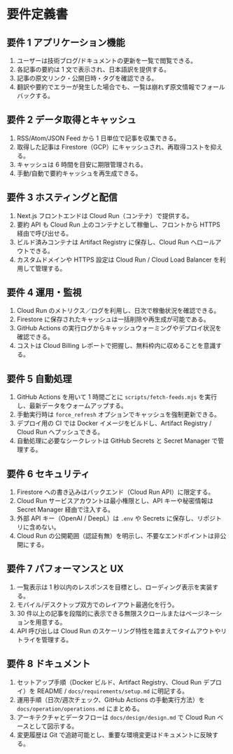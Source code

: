 # 要件定義書

## 要件 1 アプリケーション機能

1. ユーザーは技術ブログ/ドキュメントの更新を一覧で閲覧できる。
2. 各記事の要約は 1 文で表示され、日本語訳を提供する。
3. 記事の原文リンク・公開日時・タグを確認できる。
4. 翻訳や要約でエラーが発生した場合でも、一覧は崩れず原文情報でフォールバックする。

## 要件 2 データ取得とキャッシュ

1. RSS/Atom/JSON Feed から 1 日単位で記事を収集できる。
2. 取得した記事は Firestore（GCP）にキャッシュされ、再取得コストを抑える。
3. キャッシュは 6 時間を目安に期限管理される。
4. 手動/自動で要約キャッシュを再生成できる。

## 要件 3 ホスティングと配信

1. Next.js フロントエンドは Cloud Run（コンテナ）で提供する。
2. 要約 API も Cloud Run 上のコンテナとして稼働し、フロントから HTTPS 経由で呼び出せる。
3. ビルド済みコンテナは Artifact Registry に保存し、Cloud Run へロールアウトできる。
4. カスタムドメインや HTTPS 設定は Cloud Run / Cloud Load Balancer を利用して管理する。

## 要件 4 運用・監視

1. Cloud Run のメトリクス／ログを利用し、日次で稼働状況を確認できる。
2. Firestore に保存されたキャッシュは一括削除や再生成が可能である。
3. GitHub Actions の実行ログからキャッシュウォーミングやデプロイ状況を確認できる。
4. コストは Cloud Billing レポートで把握し、無料枠内に収めることを意識する。

## 要件 5 自動処理

1. GitHub Actions を用いて 1 時間ごとに `scripts/fetch-feeds.mjs` を実行し、最新データをウォームアップする。
2. 手動実行時は `force_refresh` オプションでキャッシュを強制更新できる。
3. デプロイ用の CI では Docker イメージをビルドし、Artifact Registry / Cloud Run へプッシュできる。
4. 自動処理に必要なシークレットは GitHub Secrets と Secret Manager で管理する。

## 要件 6 セキュリティ

1. Firestore への書き込みはバックエンド（Cloud Run API）に限定する。
2. Cloud Run サービスアカウントは最小権限とし、API キーや秘密情報は Secret Manager 経由で注入する。
3. 外部 API キー（OpenAI / DeepL）は `.env` や Secrets に保存し、リポジトリに含めない。
4. Cloud Run の公開範囲（認証有無）を明示し、不要なエンドポイントは非公開にする。

## 要件 7 パフォーマンスと UX

1. 一覧表示は 1 秒以内のレスポンスを目標とし、ローディング表示を実装する。
2. モバイル/デスクトップ双方でのレイアウト最適化を行う。
3. 30 件以上の記事を段階的に表示できる無限スクロールまたはページネーションを用意する。
4. API 呼び出しは Cloud Run のスケーリング特性を踏まえてタイムアウトやリトライを管理する。

## 要件 8 ドキュメント

1. セットアップ手順（Docker ビルド、Artifact Registry、Cloud Run デプロイ）を README / `docs/requirements/setup.md` に明記する。
2. 運用手順（日次/週次チェック、GitHub Actions の手動実行方法）を `docs/operation/operations.md` にまとめる。
3. アーキテクチャとデータフローは `docs/design/design.md` で Cloud Run ベースとして図示する。
4. 変更履歴は Git で追跡可能とし、重要な環境変更はドキュメントに反映する。
